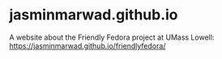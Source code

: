 # jasminmarwad.github.io

A website about the Friendly Fedora project at UMass Lowell: https://jasminmarwad.github.io/friendlyfedora/
